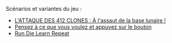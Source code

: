 Scénarios et variantes du jeu :

* [L'ATTAQUE DES 412 CLONES : À l'assaut de la base lunaire !](http://troplongpaslu.fr/jeux-de-role-court/lattaque-des-412-clones-a-lassaut-de-la-base-lunaire/)
* [Pensez à ce que vous voulez et appuyez sur le bouton](http://troplongpaslu.fr/jeux-de-role-court/pensez-a-ce-que-vous-voulez-et-appuyez-sur-le-bouton/)
* [Run Die Learn Repeat](https://www.reddit.com/r/RPGdesign/comments/hvrfqs/run_die_repeat_hack_run_die_learn_repeat/)
